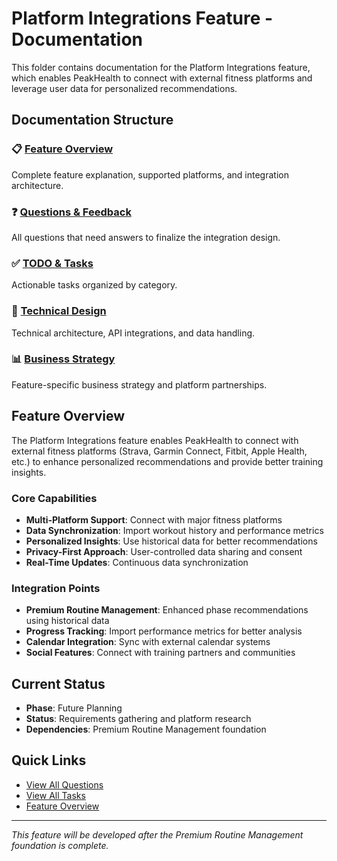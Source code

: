 # Platform Integrations Feature - Documentation

This folder contains documentation for the Platform Integrations feature, which enables PeakHealth to connect with external fitness platforms and leverage user data for personalized recommendations.

## Documentation Structure

### 📋 [Feature Overview](./feature-overview.md)

Complete feature explanation, supported platforms, and integration architecture.

### ❓ [Questions & Feedback](./questions.md)

All questions that need answers to finalize the integration design.

### ✅ [TODO & Tasks](./todo.md)

Actionable tasks organized by category.

### 🔧 [Technical Design](./technical-design.md)

Technical architecture, API integrations, and data handling.

### 📊 [Business Strategy](./business-strategy.md)

Feature-specific business strategy and platform partnerships.

## Feature Overview

The Platform Integrations feature enables PeakHealth to connect with external fitness platforms (Strava, Garmin Connect, Fitbit, Apple Health, etc.) to enhance personalized recommendations and provide better training insights.

### Core Capabilities

- **Multi-Platform Support**: Connect with major fitness platforms
- **Data Synchronization**: Import workout history and performance metrics
- **Personalized Insights**: Use historical data for better recommendations
- **Privacy-First Approach**: User-controlled data sharing and consent
- **Real-Time Updates**: Continuous data synchronization

### Integration Points

- **Premium Routine Management**: Enhanced phase recommendations using historical data
- **Progress Tracking**: Import performance metrics for better analysis
- **Calendar Integration**: Sync with external calendar systems
- **Social Features**: Connect with training partners and communities

## Current Status

- **Phase**: Future Planning
- **Status**: Requirements gathering and platform research
- **Dependencies**: Premium Routine Management foundation

## Quick Links

- [View All Questions](./questions.md)
- [View All Tasks](./todo.md)
- [Feature Overview](./feature-overview.md)

---

_This feature will be developed after the Premium Routine Management foundation is complete._
